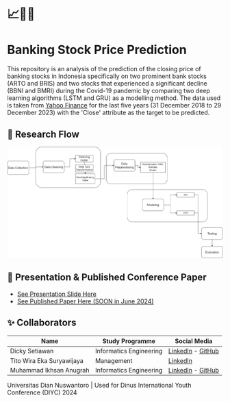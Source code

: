 # 📈💸🔎
# Banking Stock Price Prediction

This repository is an analysis of the prediction of the closing price of banking stocks in Indonesia specifically on two prominent bank stocks (ARTO and BRIS) and two stocks that experienced a significant decline (BBNI and BMRI) during the Covid-19 pandemic by comparing two deep learning algorithms (LSTM and GRU) as a modelling method. The data used is taken from [Yahoo Finance](https://finance.yahoo.com/) for the last five years (31 December 2018 to 29 December 2023) with the 'Close' attribute as the target to be predicted.

## 🔄 Research Flow
![Research Flow](/Research_Flow.png)

## 📙 Presentation & Published Conference Paper

- [See Presentation Slide Here](https://drive.google.com/file/d/1_2Y0pH_OmnGgPRFDxhDTwmJ7PyHv8yKI/view?usp=sharing)
- [See Published Paper Here (SOON in June 2024)](https://)

## ✨ Collaborators

|              Name              |     Study Programme     |                                            Social Media                                                | 
| ------------------------------ | ----------------------- | ------------------------------------------------------------------------------------------------------ | 
| Dicky Setiawan                 | Informatics Engineering | [LinkedIn](https://www.linkedin.com/in/dickysstwn/) - [GitHub](https://github.com/dickysstwn)          |
| Tito Wira Eka Suryawijaya      | Management              | [LinkedIn](https://www.linkedin.com/in/titowes/)                                                       |
| Muhammad Ikhsan Anugrah        | Informatics Engineering | [LinkedIn](https://www.linkedin.com/in/muhammadikhsananugrah/) - [GitHub](https://github.com/MikhsanA) |

Universitas Dian Nuswantoro | Used for Dinus International Youth Conference (DIYC) 2024
